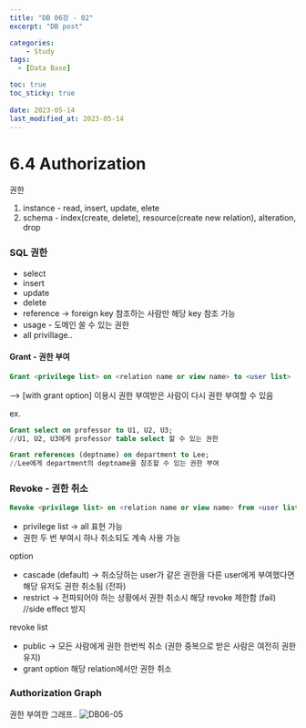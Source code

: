 ```yaml
---
title: "DB 06장 - 02"
excerpt: "DB post"

categories:
    - Study
tags:
  - [Data Base]

toc: true
toc_sticky: true
 
date: 2023-05-14
last_modified_at: 2023-05-14
---
```


# 6.4 Authorization
권한
1. instance - read, insert, update, elete
2. schema - index(create, delete), resource(create new relation), alteration, drop

### SQL 권한
- select
- insert
- update
- delete
- reference -> foreign key 참조하는 사람만 해당 key 참조 가능
- usage - 도메인 쓸 수 있는 권한
- all privillage..

#### Grant - 권한 부여
```sql
Grant <privilege list> on <relation name or view name> to <user list> [with grant option]
```
--> [with grant option] 이용시 권한 부여받은 사람이 다시 권한 부여할 수 있음

ex.
```sql
Grant select on professor to U1, U2, U3;
//U1, U2, U3에게 professor table select 할 수 있는 권한

Grant references (deptname) on department to Lee;
//Lee에게 department의 deptname을 참조할 수 있는 권한 부여
```

### Revoke - 권한 취소
```sql
Revoke <privilege list> on <relation name or view name> from <user list> [restrict|cascade];
```

- privilege list -> all 표현 가능
- 권한 두 번 부여시 하나 취소되도 계속 사용 가능

option
- cascade (default) -> 취소당하는 user가 같은 권한을 다른 user에게 부여했다면 해당 유저도 권한 취소됨 (전파)
- restrict -> 전파되어야 하는 상황에서 권한 취소시 해당 revoke 제한함 (fail) //side effect 방지

revoke list
- public -> 모든 사람에게 권한 한번씩 취소 (권한 중복으로 받은 사람은 여전히 권한 유지)
- grant option
    해당 relation에서만 권한 취소

### Authorization Graph
권한 부여한 그래프..
![DB06-05](https://github.com/ssoxong/ssoxong.github.io/assets/112956015/5ba1376b-e561-40b2-bcd1-36a3fbcdf793)